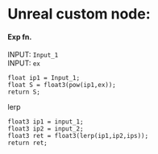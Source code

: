 # Unreal custom node: 

 
#### Exp fn. 
INPUT: `Input_1`  
INPUT: `ex`  
```hlsl
float ip1 = Input_1;
float S = float3(pow(ip1,ex));
return S;
```

lerp
```hlsl
float3 ip1 = input_1;
float3 ip2 = input_2;
float3 ret = float3(lerp(ip1,ip2,ips));
return ret;
```
